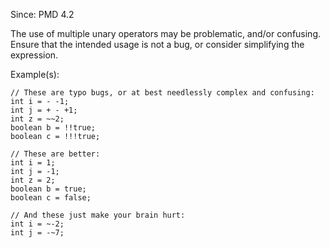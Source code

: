 Since: PMD 4.2

The use of multiple unary operators may be problematic, and/or confusing.
Ensure that the intended usage is not a bug, or consider simplifying the expression.

Example(s):
```
// These are typo bugs, or at best needlessly complex and confusing:
int i = - -1;
int j = + - +1;
int z = ~~2;
boolean b = !!true;
boolean c = !!!true;

// These are better:
int i = 1;
int j = -1;
int z = 2;
boolean b = true;
boolean c = false;

// And these just make your brain hurt:
int i = ~-2;
int j = -~7;
```
